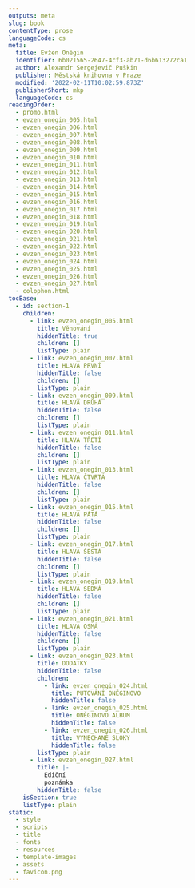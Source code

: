 ```yaml
---
outputs: meta
slug: book
contentType: prose
languageCode: cs
meta:
  title: Evžen Oněgin
  identifier: 6b021565-2647-4cf3-ab71-d6b613272ca1
  author: Alexandr Sergejevič Puškin
  publisher: Městská knihovna v Praze
  modified: '2022-02-11T10:02:59.873Z'
  publisherShort: mkp
  languageCode: cs
readingOrder:
  - promo.html
  - evzen_onegin_005.html
  - evzen_onegin_006.html
  - evzen_onegin_007.html
  - evzen_onegin_008.html
  - evzen_onegin_009.html
  - evzen_onegin_010.html
  - evzen_onegin_011.html
  - evzen_onegin_012.html
  - evzen_onegin_013.html
  - evzen_onegin_014.html
  - evzen_onegin_015.html
  - evzen_onegin_016.html
  - evzen_onegin_017.html
  - evzen_onegin_018.html
  - evzen_onegin_019.html
  - evzen_onegin_020.html
  - evzen_onegin_021.html
  - evzen_onegin_022.html
  - evzen_onegin_023.html
  - evzen_onegin_024.html
  - evzen_onegin_025.html
  - evzen_onegin_026.html
  - evzen_onegin_027.html
  - colophon.html
tocBase:
  - id: section-1
    children:
      - link: evzen_onegin_005.html
        title: Věnování
        hiddenTitle: true
        children: []
        listType: plain
      - link: evzen_onegin_007.html
        title: HLAVA PRVNÍ
        hiddenTitle: false
        children: []
        listType: plain
      - link: evzen_onegin_009.html
        title: HLAVA DRUHÁ
        hiddenTitle: false
        children: []
        listType: plain
      - link: evzen_onegin_011.html
        title: HLAVA TŘETÍ
        hiddenTitle: false
        children: []
        listType: plain
      - link: evzen_onegin_013.html
        title: HLAVA ČTVRTÁ
        hiddenTitle: false
        children: []
        listType: plain
      - link: evzen_onegin_015.html
        title: HLAVA PÁTÁ
        hiddenTitle: false
        children: []
        listType: plain
      - link: evzen_onegin_017.html
        title: HLAVA ŠESTÁ
        hiddenTitle: false
        children: []
        listType: plain
      - link: evzen_onegin_019.html
        title: HLAVA SEDMÁ
        hiddenTitle: false
        children: []
        listType: plain
      - link: evzen_onegin_021.html
        title: HLAVA OSMÁ
        hiddenTitle: false
        children: []
        listType: plain
      - link: evzen_onegin_023.html
        title: DODATKY
        hiddenTitle: false
        children:
          - link: evzen_onegin_024.html
            title: PUTOVÁNÍ ONĚGINOVO
            hiddenTitle: false
          - link: evzen_onegin_025.html
            title: ONĚGINOVO ALBUM
            hiddenTitle: false
          - link: evzen_onegin_026.html
            title: VYNECHANÉ SLOKY
            hiddenTitle: false
        listType: plain
      - link: evzen_onegin_027.html
        title: |-
          Ediční
          poznámka
        hiddenTitle: false
    isSection: true
    listType: plain
static:
  - style
  - scripts
  - title
  - fonts
  - resources
  - template-images
  - assets
  - favicon.png
---
```

